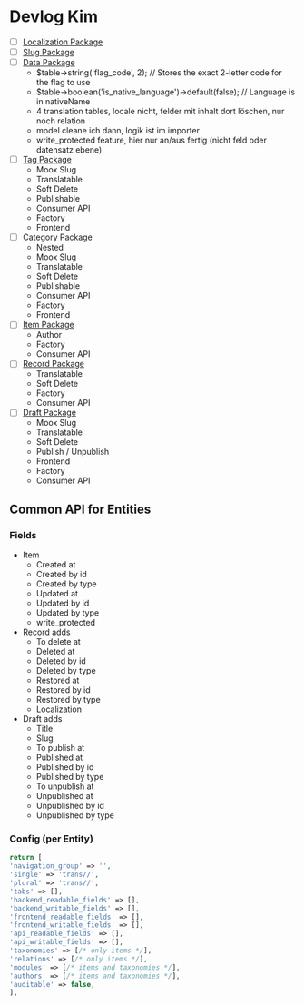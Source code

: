 # Devlog Kim

-   [ ] [Localization Package](../packages/localization/docs/IDEA.md)
-   [ ] [Slug Package](../packages/slug/docs/IDEA.md)
-   [ ] [Data Package](../packages/data/docs/IDEA.md)
    -   $table->string('flag_code', 2); // Stores the exact 2-letter code for the flag to use
    -   $table->boolean('is_native_language')->default(false); // Language is in nativeName
    -   4 translation tables, locale nicht, felder mit inhalt dort löschen, nur noch relation
    -   model cleane ich dann, logik ist im importer
    -   write_protected feature, hier nur an/aus fertig (nicht feld oder datensatz ebene)
-   [ ] [Tag Package](../packages/tag/docs/README.md)
    -   Moox Slug
    -   Translatable
    -   Soft Delete
    -   Publishable
    -   Consumer API
    -   Factory
    -   Frontend
-   [ ] [Category Package](../packages/category/docs/README.md)
    -   Nested
    -   Moox Slug
    -   Translatable
    -   Soft Delete
    -   Publishable
    -   Consumer API
    -   Factory
    -   Frontend
-   [ ] [Item Package](../packages/item/docs/README.md)
    -   Author
    -   Factory
    -   Consumer API
-   [ ] [Record Package](../packages/record/docs/README.md)
    -   Translatable
    -   Soft Delete
    -   Factory
    -   Consumer API
-   [ ] [Draft Package](../packages/draft/docs/README.md)
    -   Moox Slug
    -   Translatable
    -   Soft Delete
    -   Publish / Unpublish
    -   Frontend
    -   Factory
    -   Consumer API

## Common API for Entities

### Fields

-   Item
    -   Created at
    -   Created by id
    -   Created by type
    -   Updated at
    -   Updated by id
    -   Updated by type
    -   write_protected
-   Record adds
    -   To delete at
    -   Deleted at
    -   Deleted by id
    -   Deleted by type
    -   Restored at
    -   Restored by id
    -   Restored by type
    -   Localization
-   Draft adds
    -   Title
    -   Slug
    -   To publish at 
    -   Published at
    -   Published by id
    -   Published by type
    -   To unpublish at
    -   Unpublished at
    -   Unpublished by id
    -   Unpublished by type

### Config (per Entity)

```php
return [
'navigation_group' => '',
'single' => 'trans//',
'plural' => 'trans//',
'tabs' => [],
'backend_readable_fields' => [],
'backend_writable_fields' => [],
'frontend_readable_fields' => [],
'frontend_writable_fields' => [],
'api_readable_fields' => [],
'api_writable_fields' => [],
'taxonomies' => [/* only items */],
'relations' => [/* only items */],
'modules' => [/* items and taxonomies */],
'authors' => [/* items and taxonomies */],
'auditable' => false,
],
```
